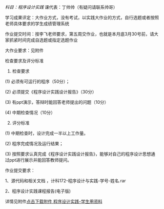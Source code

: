 *科目：程序设计实践* 课代表：丁帅帅（有疑问请联系帅哥）

学习成果评定：大作业方式，没有考试，以实践大作业的方式，自行选题或者按照老师具体要求的学生成绩管理系统

作业提交时间：按李飞老师要求，第五周交作业，也就是本月底3月30号前，请大家抓紧时间完成自选题或指定选题作业


大作业要求：见附件

检查要求及评分标准

1. 检查要求

(1) 必须有可运行的程序（50分）；

(2) 必须提交《程序设计实践设计报告》（30分）

(3) 有ppt演示，答辩时能回答老师提出的问题（10分）

(4) 中期检查情况（10分）

2. 评分标准

(1) 中期检查时，设计完成一半以上工作量。

(2) 程序完成情况及运行结果；

(3) 按照要求认真完成《程序设计实践设计报告》，能够对自己的程序设计思想通过ppt进行展示并能回答教师提问。

作业提交要求：

1、源代码和相关文档 ，计科172-程序设计与实践-学号-姓名.rar

2、程序设计实践课程报告(电子版)

详情见附件[点击下载附件 程序设计实践-学生用资料](http://openpublic.oss-cn-shanghai.aliyuncs.com/2019-first-half/%E7%A8%8B%E5%BA%8F%E8%AE%BE%E8%AE%A1%E5%AE%9E%E8%B7%B5-%E5%AD%A6%E7%94%9F%E7%94%A8%E8%B5%84%E6%96%99.rar)
